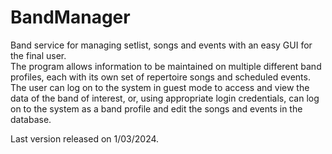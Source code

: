 # BandManager
Band service for managing setlist, songs and events with an easy GUI for the final user.<br>
The program allows information to be maintained on multiple different band profiles, each 
with its own set of repertoire songs and scheduled events. The user can log on to the system 
in guest mode to access and view the data of the band of interest, or, using appropriate login 
credentials, can log on to the system as a band profile and edit the songs and events in the 
database.<br>

Last version released on 1/03/2024.
